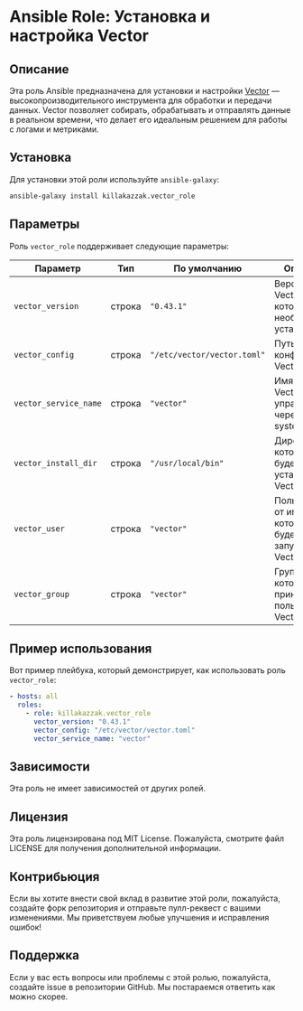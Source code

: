 # Ansible Role: Установка и настройка Vector


## Описание

Эта роль Ansible предназначена для установки и настройки [Vector](https://vector.dev/) — высокопроизводительного инструмента для обработки и передачи данных. Vector позволяет собирать, обрабатывать и отправлять данные в реальном времени, что делает его идеальным решением для работы с логами и метриками.

## Установка

Для установки этой роли используйте `ansible-galaxy`:

```bash
ansible-galaxy install killakazzak.vector_role
```

## Параметры

Роль `vector_role` поддерживает следующие параметры:

| Параметр                     | Тип    | По умолчанию         | Описание                                                                 |
|------------------------------|--------|----------------------|--------------------------------------------------------------------------|
| `vector_version`             | строка | `"0.43.1"`           | Версия Vector, которую необходимо установить.                           |
| `vector_config`              | строка | `"/etc/vector/vector.toml"` | Путь к файлу конфигурации Vector.                                      |
| `vector_service_name`        | строка | `"vector"`           | Имя службы Vector для управления через systemd.                         |
| `vector_install_dir`         | строка | `"/usr/local/bin"`   | Директория, в которую будет установлен Vector.                         |
| `vector_user`                | строка | `"vector"`           | Пользователь, от имени которого будет запущен Vector.                  |
| `vector_group`               | строка | `"vector"`           | Группа, к которой будет принадлежать пользователь Vector.               |

## Пример использования

Вот пример плейбука, который демонстрирует, как использовать роль `vector_role`:

```yaml
- hosts: all
  roles:
    - role: killakazzak.vector_role
      vector_version: "0.43.1"
      vector_config: "/etc/vector/vector.toml"
      vector_service_name: "vector"
```

## Зависимости

Эта роль не имеет зависимостей от других ролей.

## Лицензия

Эта роль лицензирована под MIT License. Пожалуйста, смотрите файл LICENSE для получения дополнительной информации.

## Контрибьюция

Если вы хотите внести свой вклад в развитие этой роли, пожалуйста, создайте форк репозитория и отправьте пулл-реквест с вашими изменениями. Мы приветствуем любые улучшения и исправления ошибок!

## Поддержка

Если у вас есть вопросы или проблемы с этой ролью, пожалуйста, создайте issue в репозитории GitHub. Мы постараемся ответить как можно скорее.
